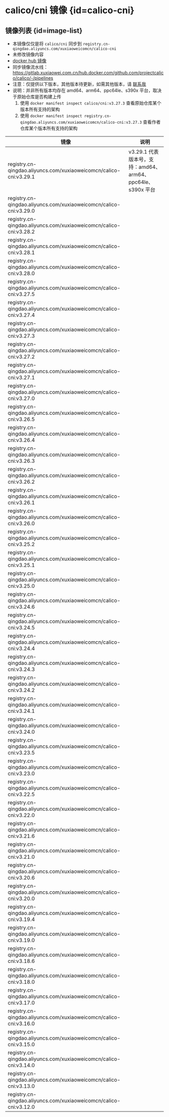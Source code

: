 # calico/cni 镜像 {id=calico-cni}

## 镜像列表 {id=image-list}

- 本镜像仅仅是将 `calico/cni` 同步到 `registry.cn-qingdao.aliyuncs.com/xuxiaoweicomcn/calico-cni`
- 未修改镜像内容
- [docker hub 镜像](https://hub.docker.com/r/calico/cni)
- 同步镜像流水线：https://gitlab.xuxiaowei.com.cn/hub.docker.com/github.com/projectcalico/calico/-/pipelines
- 注意：仅提供以下版本，其他版本待更新，如需其他版本，请 [联系我](../../../guide/website.md)
- 说明：并非所有版本均存在 amd64、arm64、ppc64le、s390x 平台，取决于原始仓库是否构建上传
    1. 使用 `docker manifest inspect calico/cni:v3.27.3` 查看原始仓库某个版本所有支持的架构
    2. 使用 `docker manifest inspect registry.cn-qingdao.aliyuncs.com/xuxiaoweicomcn/calico-cni:v3.27.3` 查看作者仓库某个版本所有支持的架构

| 镜像                                                                 | 说明                                            |
|--------------------------------------------------------------------|-----------------------------------------------|
| registry.cn-qingdao.aliyuncs.com/xuxiaoweicomcn/calico-cni:v3.29.1 | v3.29.1 代表版本号，支持：amd64、arm64、ppc64le、s390x 平台 |
| registry.cn-qingdao.aliyuncs.com/xuxiaoweicomcn/calico-cni:v3.29.0 |                                               |
| registry.cn-qingdao.aliyuncs.com/xuxiaoweicomcn/calico-cni:v3.28.2 |                                               |
| registry.cn-qingdao.aliyuncs.com/xuxiaoweicomcn/calico-cni:v3.28.1 |                                               |
| registry.cn-qingdao.aliyuncs.com/xuxiaoweicomcn/calico-cni:v3.28.0 |                                               |
| registry.cn-qingdao.aliyuncs.com/xuxiaoweicomcn/calico-cni:v3.27.5 |                                               |
| registry.cn-qingdao.aliyuncs.com/xuxiaoweicomcn/calico-cni:v3.27.4 |                                               |
| registry.cn-qingdao.aliyuncs.com/xuxiaoweicomcn/calico-cni:v3.27.3 |                                               |
| registry.cn-qingdao.aliyuncs.com/xuxiaoweicomcn/calico-cni:v3.27.2 |                                               |
| registry.cn-qingdao.aliyuncs.com/xuxiaoweicomcn/calico-cni:v3.27.1 |                                               |
| registry.cn-qingdao.aliyuncs.com/xuxiaoweicomcn/calico-cni:v3.27.0 |                                               |
| registry.cn-qingdao.aliyuncs.com/xuxiaoweicomcn/calico-cni:v3.26.5 |                                               |
| registry.cn-qingdao.aliyuncs.com/xuxiaoweicomcn/calico-cni:v3.26.4 |                                               |
| registry.cn-qingdao.aliyuncs.com/xuxiaoweicomcn/calico-cni:v3.26.3 |                                               |
| registry.cn-qingdao.aliyuncs.com/xuxiaoweicomcn/calico-cni:v3.26.2 |                                               |
| registry.cn-qingdao.aliyuncs.com/xuxiaoweicomcn/calico-cni:v3.26.1 |                                               |
| registry.cn-qingdao.aliyuncs.com/xuxiaoweicomcn/calico-cni:v3.26.0 |                                               |
| registry.cn-qingdao.aliyuncs.com/xuxiaoweicomcn/calico-cni:v3.25.2 |                                               |
| registry.cn-qingdao.aliyuncs.com/xuxiaoweicomcn/calico-cni:v3.25.1 |                                               |
| registry.cn-qingdao.aliyuncs.com/xuxiaoweicomcn/calico-cni:v3.25.0 |                                               |
| registry.cn-qingdao.aliyuncs.com/xuxiaoweicomcn/calico-cni:v3.24.6 |                                               |
| registry.cn-qingdao.aliyuncs.com/xuxiaoweicomcn/calico-cni:v3.24.5 |                                               |
| registry.cn-qingdao.aliyuncs.com/xuxiaoweicomcn/calico-cni:v3.24.4 |                                               |
| registry.cn-qingdao.aliyuncs.com/xuxiaoweicomcn/calico-cni:v3.24.3 |                                               |
| registry.cn-qingdao.aliyuncs.com/xuxiaoweicomcn/calico-cni:v3.24.2 |                                               |
| registry.cn-qingdao.aliyuncs.com/xuxiaoweicomcn/calico-cni:v3.24.1 |                                               |
| registry.cn-qingdao.aliyuncs.com/xuxiaoweicomcn/calico-cni:v3.24.0 |                                               |
| registry.cn-qingdao.aliyuncs.com/xuxiaoweicomcn/calico-cni:v3.23.5 |                                               |
| registry.cn-qingdao.aliyuncs.com/xuxiaoweicomcn/calico-cni:v3.23.0 |                                               |
| registry.cn-qingdao.aliyuncs.com/xuxiaoweicomcn/calico-cni:v3.22.5 |                                               |
| registry.cn-qingdao.aliyuncs.com/xuxiaoweicomcn/calico-cni:v3.22.0 |                                               |
| registry.cn-qingdao.aliyuncs.com/xuxiaoweicomcn/calico-cni:v3.21.6 |                                               |
| registry.cn-qingdao.aliyuncs.com/xuxiaoweicomcn/calico-cni:v3.21.0 |                                               |
| registry.cn-qingdao.aliyuncs.com/xuxiaoweicomcn/calico-cni:v3.20.6 |                                               |
| registry.cn-qingdao.aliyuncs.com/xuxiaoweicomcn/calico-cni:v3.20.0 |                                               |
| registry.cn-qingdao.aliyuncs.com/xuxiaoweicomcn/calico-cni:v3.19.4 |                                               |
| registry.cn-qingdao.aliyuncs.com/xuxiaoweicomcn/calico-cni:v3.19.0 |                                               |
| registry.cn-qingdao.aliyuncs.com/xuxiaoweicomcn/calico-cni:v3.18.6 |                                               |
| registry.cn-qingdao.aliyuncs.com/xuxiaoweicomcn/calico-cni:v3.18.0 |                                               |
| registry.cn-qingdao.aliyuncs.com/xuxiaoweicomcn/calico-cni:v3.17.0 |                                               |
| registry.cn-qingdao.aliyuncs.com/xuxiaoweicomcn/calico-cni:v3.16.0 |                                               |
| registry.cn-qingdao.aliyuncs.com/xuxiaoweicomcn/calico-cni:v3.15.0 |                                               |
| registry.cn-qingdao.aliyuncs.com/xuxiaoweicomcn/calico-cni:v3.14.0 |                                               |
| registry.cn-qingdao.aliyuncs.com/xuxiaoweicomcn/calico-cni:v3.13.0 |                                               |
| registry.cn-qingdao.aliyuncs.com/xuxiaoweicomcn/calico-cni:v3.12.0 |                                               |

<style>

._image_registry_cn-qingdao_aliyuncs_com_xuxiaoweicomcn_calico-cni table tr th:nth-child(1), 
._image_registry_cn-qingdao_aliyuncs_com_xuxiaoweicomcn_calico-cni table tr td:nth-child(1) {
    min-width: 485px;
}

._image_registry_cn-qingdao_aliyuncs_com_xuxiaoweicomcn_calico-cni table tr th:nth-child(2), 
._image_registry_cn-qingdao_aliyuncs_com_xuxiaoweicomcn_calico-cni table tr td:nth-child(2) {
    min-width: 455px;
}

</style>